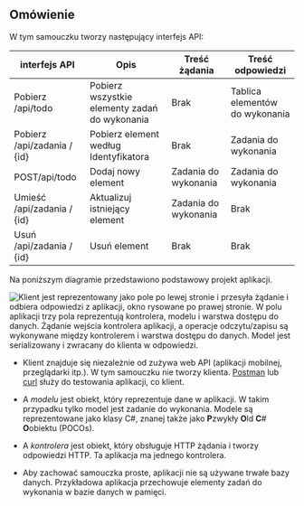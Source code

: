 ## <a name="overview"></a>Omówienie

W tym samouczku tworzy następujący interfejs API:

|interfejs API | Opis | Treść żądania | Treść odpowiedzi |
|--- | ---- | ---- | ---- |
|Pobierz /api/todo | Pobierz wszystkie elementy zadań do wykonania | Brak | Tablica elementów do wykonania|
|Pobierz /api/zadania / {id} | Pobierz element według Identyfikatora | Brak | Zadania do wykonania|
|POST/api/todo | Dodaj nowy element | Zadania do wykonania | Zadania do wykonania |
|Umieść /api/zadania / {id} | Aktualizuj istniejący element &nbsp; | Zadania do wykonania | Brak |
|Usuń /api/zadania / {id} &nbsp; &nbsp; | Usuń element &nbsp; &nbsp; | Brak | Brak|

Na poniższym diagramie przedstawiono podstawowy projekt aplikacji.

![Klient jest reprezentowany jako pole po lewej stronie i przesyła żądanie i odbiera odpowiedzi z aplikacji, okno rysowane po prawej stronie. W polu aplikacji trzy pola reprezentują kontrolera, modelu i warstwa dostępu do danych. Żądanie wejścia kontrolera aplikacji, a operacje odczytu/zapisu są wykonywane między kontrolerem i warstwa dostępu do danych. Model jest serializowany i zwracany do klienta w odpowiedzi.](../../tutorials/first-web-api/_static/architecture.png)

* Klient znajduje się niezależnie od zużywa web API (aplikacji mobilnej, przeglądarki itp.). W tym samouczku nie tworzy klienta. [Postman](https://www.getpostman.com/) lub [curl](https://developer.apple.com/legacy/library/documentation/Darwin/Reference/ManPages/man1/curl.1.html) służy do testowania aplikacji, co klient.

* A *modelu* jest obiekt, który reprezentuje dane w aplikacji. W takim przypadku tylko model jest zadanie do wykonania. Modele są reprezentowane jako klasy C#, znanej także jako **P**zwykły **O**ld **C**# **O**obiektu (POCOs).

* A *kontrolera* jest obiekt, który obsługuje HTTP żądania i tworzy odpowiedzi HTTP. Ta aplikacja ma jednego kontrolera.

* Aby zachować samouczka proste, aplikacji nie są używane trwałe bazy danych. Przykładowa aplikacja przechowuje elementy zadań do wykonania w bazie danych w pamięci.
